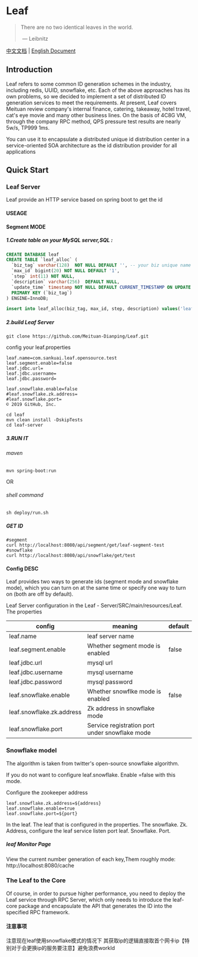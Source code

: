 # Leaf

> There are no two identical leaves in the world.
>
> ​               — Leibnitz

[中文文档](./README_CN.md) | [English Document](./README.md)

## Introduction

Leaf refers to some common ID generation schemes in the industry, including redis, UUID, snowflake, etc.
Each of the above approaches has its own problems, so we decided to implement a set of distributed ID generation services to meet the requirements.
At present, Leaf covers Meituan review company's internal finance, catering, takeaway, hotel travel, cat's eye movie and many other business lines. On the basis of 4C8G VM, through the company RPC method, QPS pressure test results are nearly 5w/s, TP999 1ms.

You can use it to encapsulate a distributed unique id distribution center in a service-oriented SOA architecture as the id distribution provider for all applications

## Quick Start

### Leaf Server

Leaf provide an HTTP service based on spring boot to get the id
#### USEAGE
#### Segment MODE

##### 1.Create table on your MySQL server,SQL : 

```sql
CREATE DATABASE leaf
CREATE TABLE `leaf_alloc` (
  `biz_tag` varchar(128)  NOT NULL DEFAULT '', -- your biz unique name
  `max_id` bigint(20) NOT NULL DEFAULT '1',
  `step` int(11) NOT NULL,
  `description` varchar(256)  DEFAULT NULL,
  `update_time` timestamp NOT NULL DEFAULT CURRENT_TIMESTAMP ON UPDATE CURRENT_TIMESTAMP,
  PRIMARY KEY (`biz_tag`)
) ENGINE=InnoDB;

insert into leaf_alloc(biz_tag, max_id, step, description) values('leaf-segment-test', 1, 2000, 'Test leaf Segment Mode Get Id')
```
##### 2.build Leaf Server

```
git clone https://github.com/Meituan-Dianping/Leaf.git
```
config your leaf.properties

```
leaf.name=com.sankuai.leaf.opensource.test
leaf.segment.enable=false
leaf.jdbc.url=
leaf.jdbc.username=
leaf.jdbc.password=

leaf.snowflake.enable=false
#leaf.snowflake.zk.address=
#leaf.snowflake.port=
© 2019 GitHub, Inc.
```

```shell
cd leaf
mvn clean install -DskipTests
cd leaf-server
```

##### 3.RUN IT
###### maven

```shell
mvn spring-boot:run
```
OR
###### shell command

```shell
sh deploy/run.sh
```
##### GET ID

```shell
#segment
curl http://localhost:8080/api/segment/get/leaf-segment-test
#snowflake
curl http://localhost:8080/api/snowflake/get/test
```
#### Config DESC

Leaf provides two ways to generate ids (segment mode and snowflake mode), which you can turn on at the same time or specify one way to turn on (both are off by default).

Leaf Server configuration in the Leaf - Server/SRC/main/resources/Leaf. The properties

| config                    | meaning                          | default |
| ------------------------- | ----------------------------- | ------ |
| leaf.name                 | leaf server name                  |        |
| leaf.segment.enable       | Whether segment mode is enabled             | false  |
| leaf.jdbc.url             | mysql url                 |        |
| leaf.jdbc.username        | mysql username                 |        |
| leaf.jdbc.password        | mysql password                   |        |
| leaf.snowflake.enable     | Whether snowflke mode is enabled         | false  |
| leaf.snowflake.zk.address |Zk address in snowflake mode      |        |
| leaf.snowflake.port       | Service registration port under snowflake mode |        |


### Snowflake model

The algorithm is taken from twitter's open-source snowflake algorithm.

If you do not want to configure leaf.snowflake. Enable =false with this mode.

Configure the zookeeper address

```
leaf.snowflake.zk.address=${address}
leaf.snowflake.enable=true
leaf.snowflake.port=${port}
```

In the leaf. The leaf that is configured in the properties. The snowflake. Zk. Address, configure the leaf service listen port leaf. Snowflake. Port.

##### leaf Monitor Page

View the current number generation of each key,Them roughly mode: http://localhost:8080/cache

### The Leaf to the Core

Of course, in order to pursue higher performance, you need to deploy the Leaf service through RPC Server, which only needs to introduce the leaf-core package and encapsulate the API that generates the ID into the specified RPC framework.

#### 注意事项
注意现在leaf使用snowflake模式的情况下 其获取ip的逻辑直接取首个网卡ip【特别对于会更换ip的服务要注意】避免浪费workId

